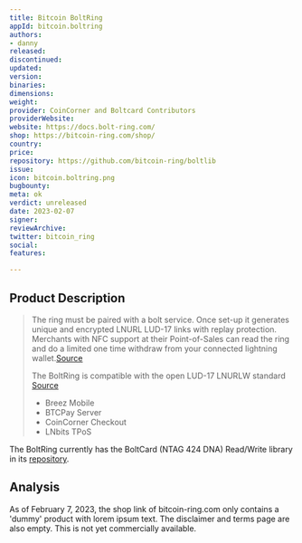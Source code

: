 ```yaml
---
title: Bitcoin BoltRing
appId: bitcoin.boltring
authors:
- danny
released: 
discontinued: 
updated: 
version: 
binaries: 
dimensions: 
weight: 
provider: CoinCorner and Boltcard Contributors
providerWebsite: 
website: https://docs.bolt-ring.com/
shop: https://bitcoin-ring.com/shop/
country: 
price: 
repository: https://github.com/bitcoin-ring/boltlib
issue: 
icon: bitcoin.boltring.png
bugbounty: 
meta: ok
verdict: unreleased
date: 2023-02-07
signer: 
reviewArchive: 
twitter: bitcoin_ring
social: 
features: 

---
```


## Product Description 

> The ring must be paired with a bolt service. Once set-up it generates unique and encrypted LNURL LUD-17 links with replay protection. Merchants with NFC support at their Point-of-Sales can read the ring and do a limited one time withdraw from your connected lightning wallet.[Source](https://bitcoin-ring.com)
> 
> The BoltRing is compatible with the open LUD-17 LNURLW standard
[Source](https://docs.bolt-ring.com/merchant-compatibility/)
> - Breez Mobile
> - BTCPay Server
> - CoinCorner Checkout
> - LNbits TPoS

The BoltRing currently has the BoltCard (NTAG 424 DNA) Read/Write library in its [repository](https://github.com/bitcoin-ring/boltlib).

## Analysis 

As of February 7, 2023, the shop link of bitcoin-ring.com only contains a 'dummy' product with lorem ipsum text. The disclaimer and terms page are also empty. This is not yet commercially available. 

